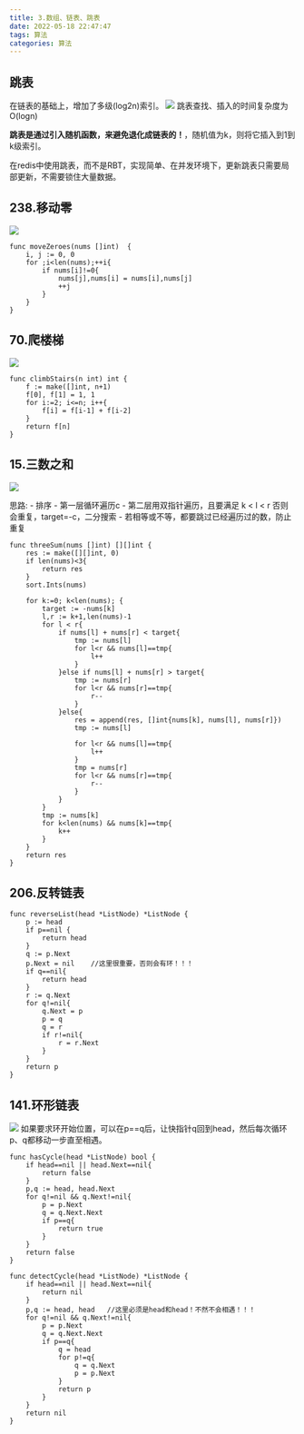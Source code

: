 ```yaml
---
title: 3.数组、链表、跳表
date: 2022-05-18 22:47:47
tags: 算法
categories: 算法
---
```


## 跳表
在链表的基础上，增加了多级(log2n)索引。
![](3-数组、链表、跳表/2022-05-18-23-51-21.png)
跳表查找、插入的时间复杂度为O(logn)

**跳表是通过引入随机函数，来避免退化成链表的！**，随机值为k，则将它插入到1到k级索引。

在redis中使用跳表，而不是RBT，实现简单、在并发环境下，更新跳表只需要局部更新，不需要锁住大量数据。
## 238.移动零
![](3-数组、链表、跳表/2022-05-18-22-48-17.png)
```golang
func moveZeroes(nums []int)  {
    i, j := 0, 0
    for ;i<len(nums);++i{
        if nums[i]!=0{
            nums[j],nums[i] = nums[i],nums[j]
            ++j
        }
    }
}
```

## 70.爬楼梯
![](3-数组、链表、跳表/2022-05-18-22-57-01.png)
```golang
func climbStairs(n int) int {
    f := make([]int, n+1)
    f[0], f[1] = 1, 1
    for i:=2; i<=n; i++{
        f[i] = f[i-1] + f[i-2]
    }
    return f[n]
}
```

## 15.**三数之和**
![](3-数组、链表、跳表/2022-05-18-23-01-29.png)

思路:
    - 排序
    - 第一层循环遍历c
    - 第二层用双指针遍历，且要满足 k < l < r 否则会重复，target=-c，二分搜索
    - 若相等或不等，都要跳过已经遍历过的数，防止重复
```golang  
func threeSum(nums []int) [][]int {
    res := make([][]int, 0)
    if len(nums)<3{
        return res
    }
    sort.Ints(nums)
    
    for k:=0; k<len(nums); {
        target := -nums[k]
        l,r := k+1,len(nums)-1
        for l < r{
            if nums[l] + nums[r] < target{
                tmp := nums[l]
                for l<r && nums[l]==tmp{
                    l++
                }
            }else if nums[l] + nums[r] > target{
                tmp := nums[r]
                for l<r && nums[r]==tmp{
                    r--
                }
            }else{
                res = append(res, []int{nums[k], nums[l], nums[r]})
                tmp := nums[l]
                
                for l<r && nums[l]==tmp{
                    l++
                }
                tmp = nums[r]
                for l<r && nums[r]==tmp{
                    r--
                }
            }
        }
        tmp := nums[k]
        for k<len(nums) && nums[k]==tmp{
            k++
        }
    }
    return res
}
```

## 206.反转链表
```golang
func reverseList(head *ListNode) *ListNode {
    p := head
    if p==nil {
        return head
    }
    q := p.Next
    p.Next = nil    //这里很重要，否则会有环！！！
    if q==nil{
        return head
    }
    r := q.Next
    for q!=nil{
        q.Next = p
        p = q
        q = r
        if r!=nil{
            r = r.Next
        }
    }
    return p
}
```

## 141.环形链表
![](3-数组、链表、跳表/2022-05-18-23-24-27.png)
如果要求环开始位置，可以在p==q后，让快指针q回到head，然后每次循环p、q都移动一步直至相遇。
```golang
func hasCycle(head *ListNode) bool {
    if head==nil || head.Next==nil{
        return false
    }
    p,q := head, head.Next
    for q!=nil && q.Next!=nil{
        p = p.Next
        q = q.Next.Next
        if p==q{
            return true
        }
    }
    return false
}
```
```golang
func detectCycle(head *ListNode) *ListNode {
    if head==nil || head.Next==nil{
        return nil
    }
    p,q := head, head   //这里必须是head和head！不然不会相遇！！！
    for q!=nil && q.Next!=nil{
        p = p.Next
        q = q.Next.Next
        if p==q{
            q = head
            for p!=q{
                q = q.Next
                p = p.Next
            }
            return p
        }
    }
    return nil
}
```